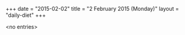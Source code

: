 +++
date = "2015-02-02"
title = "2 February 2015 (Monday)"
layout = "daily-diet"
+++

\<no entries\>
